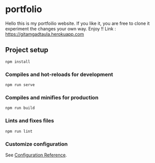# portfolio
Hello this is my portfoilio website. If you like it, you are free to clone it experiment the changes your own way. Enjoy !!
Link : https://gitamgadtaula.herokuapp.com

## Project setup
```
npm install
```

### Compiles and hot-reloads for development
```
npm run serve
```

### Compiles and minifies for production
```
npm run build
```

### Lints and fixes files
```
npm run lint
```

### Customize configuration
See [Configuration Reference](https://cli.vuejs.org/config/).
